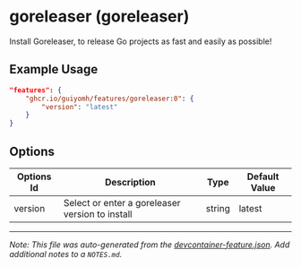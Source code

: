 
# goreleaser (goreleaser)

Install Goreleaser, to release Go projects as fast and easily as possible!

## Example Usage

```json
"features": {
    "ghcr.io/guiyomh/features/goreleaser:0": {
        "version": "latest"
    }
}
```

## Options

| Options Id | Description | Type | Default Value |
|-----|-----|-----|-----|
| version | Select or enter a goreleaser version to install | string | latest |



---

_Note: This file was auto-generated from the [devcontainer-feature.json](https://github.com/guiyomh/features/blob/main/src/goreleaser/devcontainer-feature.json).  Add additional notes to a `NOTES.md`._

